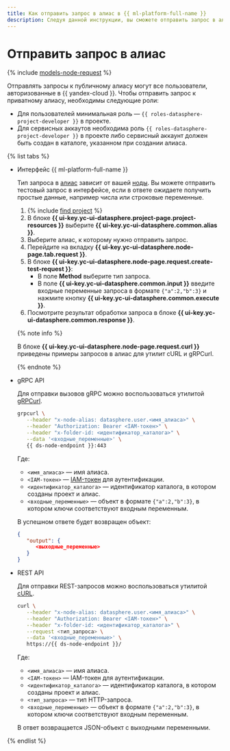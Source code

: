 ```yaml
---
title: Как отправить запрос в алиас в {{ ml-platform-full-name }}
description: Следуя данной инструкции, вы сможете отправить запрос в алиас.
---
```


# Отправить запрос в алиас

{% include [models-node-request](../../../_includes/datasphere/models-node-request.md) %}

Отправлять запросы к публичному алиасу могут все пользователи, авторизованные в {{ yandex-cloud }}. Чтобы отправить запрос к приватному алиасу, необходимы следующие роли:

* Для пользователей минимальная роль — `{{ roles-datasphere-project-developer }}` в проекте.
* Для сервисных аккаутов необходима роль `{{ roles-datasphere-project-developer }}` в проекте либо сервисный аккаунт должен быть создан в каталоге, указанном при создании алиаса.

{% list tabs %}

- Интерфейс {{ ml-platform-full-name }}

  Тип запроса в [алиас](../../concepts/deploy/index.md#alias) зависит от вашей [ноды](../../concepts/deploy/index.md#node). Вы можете отправить тестовый запрос в интерфейсе, если в ответе ожидаете получить простые данные, например числа или строковые переменные.
  
  1. {% include [find project](../../../_includes/datasphere/ui-find-project.md) %}
  1. В блоке **{{ ui-key.yc-ui-datasphere.project-page.project-resources }}** выберите **{{ ui-key.yc-ui-datasphere.common.alias }}**.
  1. Выберите алиас, к которому нужно отправить запрос.
  1. Перейдите на вкладку **{{ ui-key.yc-ui-datasphere.node-page.tab.request }}**.
  1. В блоке **{{ ui-key.yc-ui-datasphere.node-page.request.create-test-request }}**:
     * В поле **Method** выберите тип запроса.
     * В поле **{{ ui-key.yc-ui-datasphere.common.input }}** введите входные переменные запроса в формате `{"a":2,"b":3}` и нажмите кнопку **{{ ui-key.yc-ui-datasphere.common.execute }}**.
  1. Посмотрите результат обработки запроса в блоке **{{ ui-key.yc-ui-datasphere.common.response }}**.
  
  {% note info %}
  
  В блоке **{{ ui-key.yc-ui-datasphere.node-page.request.curl }}** приведены примеры запросов в алиас для утилит cURL и gRPCurl.
  
  {% endnote %}

- gRPC API

  Для отправки вызовов gRPC можно воспользоваться утилитой [gRPCurl](https://github.com/fullstorydev/grpcurl).
  
  ```bash
  grpcurl \
     --header "x-node-alias: datasphere.user.<имя_алиаса>" \
     --header "Authorization: Bearer <IAM-токен>" \
     --header "x-folder-id: <идентификатор_каталога>" \
     --data '<входные_переменные>' \
     {{ ds-node-endpoint }}:443
  ```
  
  Где:
  
  * `<имя_алиаса>` — имя алиаса.
  * `<IAM-токен>` — [IAM-токен](../../../iam/concepts/authorization/iam-token.md) для аутентификации.
  * `<идентификатор_каталога>` — идентификатор каталога, в котором созданы проект и алиас.
  * `<входные_переменные>` — объект в формате `{"a":2,"b":3}`, в котором ключи соответствуют входным переменным.
  
  В успешном ответе будет возвращен объект:
  
  ```json
  {
     "output": {
        <выходные_переменные>
     }
  }
  ```

- REST API

  Для отправки REST-запросов можно воспользоваться утилитой [cURL](https://curl.se).
  
  ```bash
  curl \
     --header "x-node-alias: datasphere.user.<имя_алиаса>" \
     --header "Authorization: Bearer <IAM-токен>" \
     --header "x-folder-id: <идентификатор_каталога>" \
     --request <тип_запроса> \
     --data '<входные_переменные>' \
     https://{{ ds-node-endpoint }}/
  ```
  
  Где:
  
  * `<имя_алиаса>` — имя алиаса.
  * `<IAM-токен>` — IAM-токен для аутентификации.
  * `<идентификатор_каталога>` — идентификатор каталога, в котором созданы проект и алиас.
  * `<тип_запроса>` — тип HTTP-запроса.
  * `<входные_переменные>` — объект в формате `{"a":2,"b":3}`, в котором ключи соответствуют входным переменным.
  
  В ответ возвращается JSON-объект с выходными переменными.

{% endlist %}